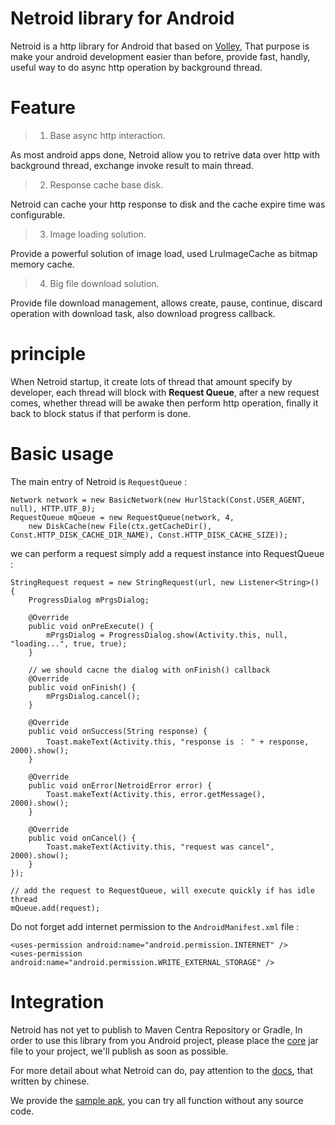 
Netroid library for Android
===========================

Netroid is a http library for Android that based on [Volley](https://www.captechconsulting.com/blog/raymond-robinson/google-io-2013-volley-image-cache-tutorial),
That purpose is make your android development easier than before, provide fast, handly, useful way to do async http operation by background thread.

Feature
=========

> 1. Base async http interaction.

As most android apps done, Netroid allow you to retrive data over http with background thread, exchange invoke result to main thread.

> 2. Response cache base disk.

Netroid can cache your http response to disk and the cache expire time was configurable.

> 3. Image loading solution.

Provide a powerful solution of image load, used LruImageCache as bitmap memory cache.

> 4. Big file download solution.

Provide file download management, allows create, pause, continue, discard operation with download task, also download progress callback.

principle
=========

When Netroid startup, it create lots of thread that amount specify by developer, each thread will block with **Request Queue**,
after a new request comes, whether thread will be awake then perform http operation, finally it back to block status if that perform is done.

Basic usage
===========

The main entry of Netroid is `RequestQueue` :

    Network network = new BasicNetwork(new HurlStack(Const.USER_AGENT, null), HTTP.UTF_8);
    RequestQueue mQueue = new RequestQueue(network, 4,
        new DiskCache(new File(ctx.getCacheDir(), Const.HTTP_DISK_CACHE_DIR_NAME), Const.HTTP_DISK_CACHE_SIZE));

we can perform a request simply add a request instance into RequestQueue :

    StringRequest request = new StringRequest(url, new Listener<String>() {
        ProgressDialog mPrgsDialog;

        @Override
        public void onPreExecute() {
            mPrgsDialog = ProgressDialog.show(Activity.this, null, "loading...", true, true);
        }

        // we should cacne the dialog with onFinish() callback
        @Override
        public void onFinish() {
            mPrgsDialog.cancel();
        }

        @Override
        public void onSuccess(String response) {
            Toast.makeText(Activity.this, "response is ： " + response, 2000).show();
        }

        @Override
        public void onError(NetroidError error) {
            Toast.makeText(Activity.this, error.getMessage(), 2000).show();
        }

        @Override
        public void onCancel() {
            Toast.makeText(Activity.this, "request was cancel", 2000).show();
        }
    });

    // add the request to RequestQueue, will execute quickly if has idle thread
    mQueue.add(request);

Do not forget add internet permission to the `AndroidManifest.xml` file :

    <uses-permission android:name="android.permission.INTERNET" />
    <uses-permission android:name="android.permission.WRITE_EXTERNAL_STORAGE" />

Integration
===========

Netroid has not yet to publish to Maven Centra Repository or Gradle, In order to use this library from you Android project,
please place the [core](http://netroid.cn/attach/netroid-1.2.1.jar) jar file to your project, we'll publish as soon as possible.

For more detail about what Netroid can do, pay attention to the [docs](http://netroid.cn/), that written by chinese.

We provide the [sample apk](http://netroid.cn/attach/netroid-sample-1.2.1.apk), you can try all function without any source code.